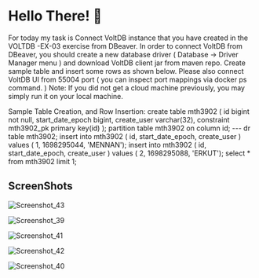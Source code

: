 # Hello There! 👋

For today my task is Connect VoltDB instance that you have created in the VOLTDB -EX-03 exercise from DBeaver. In order to connect VoltDB from DBeaver, you should create a new database driver ( Database → Driver Manager menu ) and download VoltDB client jar from maven repo. Create sample table and insert some rows as shown below. Please also connect VoltDB UI from 55004 port ( you can inspect port mappings via docker ps command. )
Note: If you did not get a cloud machine previously, you may simply run it on your local machine.

Sample Table Creation, and Row Insertion:
create table mth3902 (
id bigint not null,
start_date_epoch bigint,
create_user varchar(32),
constraint mth3902_pk primary key(id)
);
partition table mth3902 on column id;
--- dr table mth3902;
insert into mth3902 ( id, start_date_epoch, create_user ) values ( 1, 1698295044, 'MENNAN');
insert into mth3902 ( id, start_date_epoch, create_user ) values ( 2, 1698295088, 'ERKUT');
select * from mth3902 limit 1;


## ScreenShots
![Screenshot_43](https://github.com/user-attachments/assets/2c9a977e-4c0d-49d6-af99-585649f1537a)


![Screenshot_39](https://github.com/user-attachments/assets/474593f1-1167-453f-ba6c-30fcded8af5a)


![Screenshot_41](https://github.com/user-attachments/assets/9329f322-6ac9-408a-81b2-e78ee3933fe2)


![Screenshot_42](https://github.com/user-attachments/assets/b7cf6fc5-9fae-4258-a0f0-866d2e23e520)


![Screenshot_40](https://github.com/user-attachments/assets/37937e64-8773-43ea-927c-3079d5ddf836)
